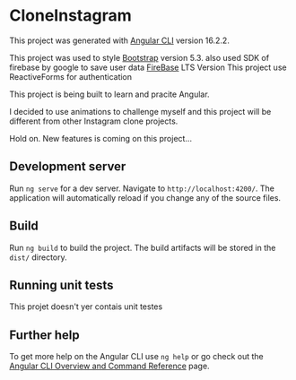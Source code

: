 # CloneInstagram

This project was generated with [Angular CLI](https://github.com/angular/angular-cli) version 16.2.2.

This project was used to style [Bootstrap](https://getbootstrap.com/) version 5.3.
also used SDK of firebase by google to save user data [FireBase](firebase.google.com) LTS Version
This project use ReactiveForms for authentication

This project is being built to learn and pracite Angular.

I decided to use animations to challenge myself and this project will be different from other Instagram clone projects.

Hold on. New features is coming on this project...

## Development server

Run `ng serve` for a dev server. Navigate to `http://localhost:4200/`. The application will automatically reload if you change any of the source files.

## Build

Run `ng build` to build the project. The build artifacts will be stored in the `dist/` directory.

## Running unit tests

This projet doesn't yer contais unit testes

## Further help

To get more help on the Angular CLI use `ng help` or go check out the [Angular CLI Overview and Command Reference](https://angular.io/cli) page.
